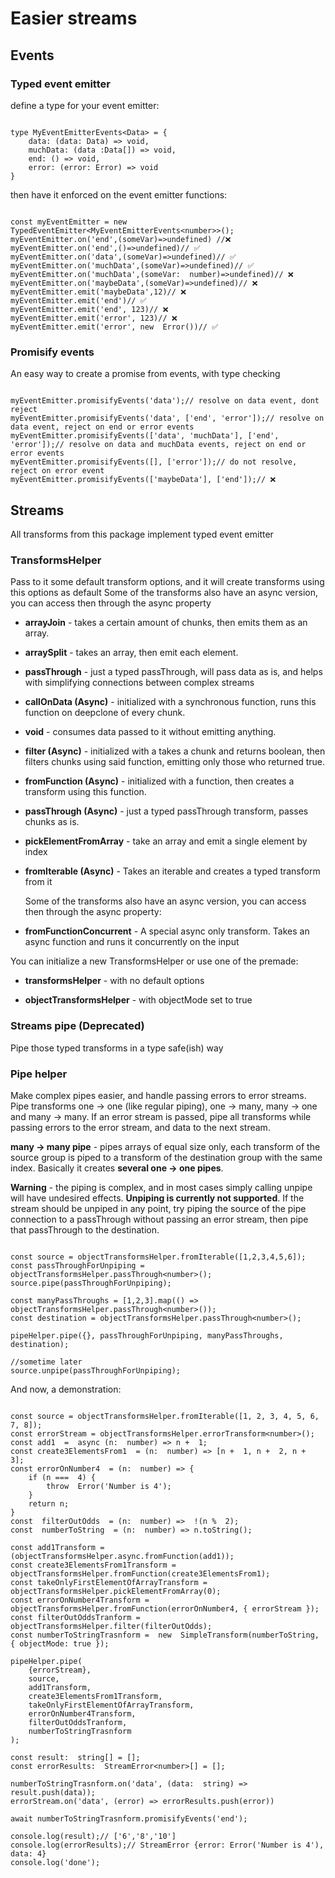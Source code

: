 
# Easier streams

  

## Events

### Typed event emitter

define a type for your event emitter:

  

```

type MyEventEmitterEvents<Data> = {
	data: (data: Data) => void,
	muchData: (data :Data[]) => void,
	end: () => void,
	error: (error: Error) => void
}

```

then have it enforced on the event emitter functions:

```

const myEventEmitter = new TypedEventEmitter<MyEventEmitterEvents<number>>();
myEventEmitter.on('end',(someVar)=>undefined) //❌
myEventEmitter.on('end',()=>undefined)// ✅
myEventEmitter.on('data',(someVar)=>undefined)// ✅
myEventEmitter.on('muchData',(someVar)=>undefined)// ✅
myEventEmitter.on('muchData',(someVar:  number)=>undefined)// ❌
myEventEmitter.on('maybeData',(someVar)=>undefined)// ❌
myEventEmitter.emit('maybeData',12)// ❌
myEventEmitter.emit('end')// ✅
myEventEmitter.emit('end', 123)// ❌
myEventEmitter.emit('error', 123)// ❌
myEventEmitter.emit('error', new  Error())// ✅

```

### Promisify events

An easy way to create a promise from events, with type checking

```

myEventEmitter.promisifyEvents('data');// resolve on data event, dont reject
myEventEmitter.promisifyEvents('data', ['end', 'error']);// resolve on data event, reject on end or error events
myEventEmitter.promisifyEvents(['data', 'muchData'], ['end', 'error']);// resolve on data and muchData events, reject on end or error events
myEventEmitter.promisifyEvents([], ['error']);// do not resolve, reject on error event
myEventEmitter.promisifyEvents(['maybeData'], ['end']);// ❌

```

## Streams

All transforms from this package implement typed event emitter

  

### TransformsHelper

Pass to it some default transform options, and it will create transforms using this options as default
Some of the transforms also have an async version, you can access then through the async property
-  **arrayJoin** - takes a certain amount of chunks, then emits them as an array.

-  **arraySplit** - takes an array, then emit each element.

- **passThrough** - just a typed passThrough, will pass data as is, and helps with simplifying connections between complex streams

-  **callOnData (Async)** - initialized with a synchronous function, runs this function on deepclone of every chunk.

-  **void** - consumes data passed to it without emitting anything.

-  **filter (Async)** - initialized with a takes a chunk and returns boolean, then filters chunks using said function, emitting only those who returned true.

-  **fromFunction (Async)** - initialized with a function, then creates a transform using this function.

-  **passThrough (Async)** - just a typed passThrough transform, passes chunks as is.

-  **pickElementFromArray** - take an array and emit a single element by index

- **fromIterable (Async)** - Takes an iterable and creates a typed transform from it


  Some of the transforms also have an async version, you can access then through the async property:
-  **fromFunctionConcurrent** - A special async only transform. Takes an async function and runs it concurrently on the input


You can initialize a new TransformsHelper or use one of the premade: 

- **transformsHelper** - with no default options 

- **objectTransformsHelper** - with objectMode set to true

  

### Streams pipe **(Deprecated)**

Pipe those typed transforms in a type safe(ish) way


### Pipe helper
Make complex pipes easier, and handle passing errors to error streams.
Pipe transforms one -> one (like regular piping), one -> many, many -> one and many -> many.
If an error stream is passed, pipe all transforms while passing errors to the error stream, and data to the next stream.

**many -> many pipe** - pipes arrays of equal size only, each transform of the source group is piped to a transform of the destination group with the same index. Basically it creates **several  one -> one pipes**.

**Warning** - the piping is complex, and in most cases simply calling unpipe will have undesired effects. 
**Unpiping is currently not supported**.
If the stream should be unpiped in any point, try piping the source of the pipe connection to a passThrough without passing an error stream, then pipe that passThrough to the destination.
```

const source = objectTransformsHelper.fromIterable([1,2,3,4,5,6]);
const passThroughForUnpiping = objectTransformsHelper.passThrough<number>();
source.pipe(passThroughForUnpiping);

const manyPassThroughs = [1,2,3].map(() => objectTransformsHelper.passThrough<number>());
const destination = objectTransformsHelper.passThrough<number>(); 

pipeHelper.pipe({}, passThroughForUnpiping, manyPassThroughs, destination);

//sometime later
source.unpipe(passThroughForUnpiping);

```

And now, a demonstration:
```

const source = objectTransformsHelper.fromIterable([1, 2, 3, 4, 5, 6, 7, 8]);
const errorStream = objectTransformsHelper.errorTransform<number>();
const add1  =  async (n:  number) => n +  1;
const create3ElementsFrom1  = (n:  number) => [n +  1, n +  2, n +  3];
const errorOnNumber4  = (n:  number) => {
	if (n ===  4) {
		throw  Error('Number is 4');
	}
	return n;
}
const  filterOutOdds  = (n:  number) =>  !(n %  2);
const  numberToString  = (n:  number) => n.toString();

const add1Transform = (objectTransformsHelper.async.fromFunction(add1));
const create3ElementsFrom1Transform = objectTransformsHelper.fromFunction(create3ElementsFrom1);
const takeOnlyFirstElementOfArrayTransform = objectTransformsHelper.pickElementFromArray(0);
const errorOnNumber4Transform = objectTransformsHelper.fromFunction(errorOnNumber4, { errorStream });
const filterOutOddsTranform = objectTransformsHelper.filter(filterOutOdds);
const numberToStringTrasnform =  new  SimpleTransform(numberToString, { objectMode: true });

pipeHelper.pipe(
	{errorStream},
	source,
	add1Transform,
	create3ElementsFrom1Transform,
	takeOnlyFirstElementOfArrayTransform,
	errorOnNumber4Transform,
	filterOutOddsTranform,
	numberToStringTrasnform
);

const result:  string[] = [];
const errorResults:  StreamError<number>[] = [];

numberToStringTrasnform.on('data', (data:  string) => result.push(data));
errorStream.on('data', (error) => errorResults.push(error))

await numberToStringTrasnform.promisifyEvents('end');

console.log(result);// ['6','8','10']
console.log(errorResults);// StreamError {error: Error('Number is 4'), data: 4}
console.log('done');

```